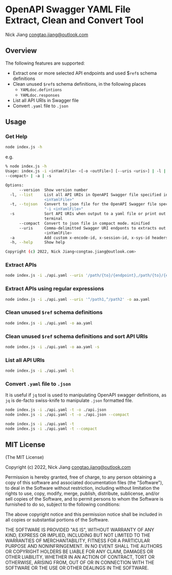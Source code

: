 # OpenAPI Swagger YAML File Extract, Clean and Convert Tool

Nick Jiang <congtao.jiang@outlook.com>

## Overview

The following features are supported:

- Extract one or more selected API endpoints and used $`ref`s schema definitions
- Clean unused `$ref`s schema definitions, in the following places
  - `YAMLdoc.defintions`
  - `YAMLdoc.responses`
- List all API URIs in Swagger file
- Convert `.yaml` file to `.json`

## Usage

### Get Help

```bash
node index.js -h
```

e.g.

```bash
% node index.js -h                                             
Usage: index.js -i <inYamlFile> <[-o <outFile>] [--uris <uris>] | -l | -t
--compact> | -a | -s

Options:
      --version  Show version number                                   [boolean]
  -l, --list     List all API URIs in OpenAPI Swagger file specified in "-i
                 <inYamlFile>"
  -t, --tojson   Convert to json file for the OpenAPI Swagger file specified in
                 "-i <inYamlFile>"
  -s             Sort API URIs when output to a yaml file or print out to
                 terminal
      --compact  Convert to json file in compact mode. minified
      --uris     Comma-delimitted Swagger URI endponts to extracts out of input
                 <inYamlFile>
  -a             Add custom x-encode-id, x-session-id, x-sys-id headers
  -h, --help     Show help                                             [boolean]

Copyright (c) 2022, Nick Jiang<congtao.jiang@outlook.com>
```

### Extract APIs

```bash
node index.js -i ./api.yaml --uris '/path/{to}/{endpoint},/path/{to}/{endpoint' -o aa.yaml
```

### Extract APIs using regular expressions

```bash
node index.js -i ./api.yaml --uris '^/path1,^/path2' -o aa.yaml
```

### Clean unused `$ref` schema definitions

```bash
node index.js -i ./api.yaml -o aa.yaml
```

### Clean unused `$ref` schema definitions and sort API URIs

```bash
node index.js -i ./api.yaml -o aa.yaml -s
```

### List all API URIs

```bash
node index.js -i ./api.yaml -l
```

### Convert `.yaml` file to `.json`

It is useful if `jq` tool is used to manipulating OpenAPI swagger definitions, as `jq` is de-facto swiss-knife to manipulate `.json` formatted file.

```bash
node index.js -i ./api.yaml -t -o ./api.json
node index.js -i ./api.yaml -t -o ./api.json --compact

node index.js -i ./api.yaml -t 
node index.js -i ./api.yaml -t --compact
```

## MIT License

(The MIT License)

Copyright (c) 2022, Nick Jiang <congtao.jiang@outlook.com>

Permission is hereby granted, free of charge, to any person obtaining a copy of this software and associated documentation files (the "Software"), to deal in the Software without restriction, including without limitation the rights to use, copy, modify, merge, publish, distribute, sublicense, and/or sell copies of the Software, and to permit persons to whom the Software is furnished to do so, subject to the following conditions:

The above copyright notice and this permission notice shall be included in all copies or substantial portions of the Software.

THE SOFTWARE IS PROVIDED "AS IS", WITHOUT WARRANTY OF ANY KIND, EXPRESS OR IMPLIED, INCLUDING BUT NOT LIMITED TO THE WARRANTIES OF MERCHANTABILITY, FITNESS FOR A PARTICULAR PURPOSE AND NONINFRINGEMENT. IN NO EVENT SHALL THE AUTHORS OR COPYRIGHT HOLDERS BE LIABLE FOR ANY CLAIM, DAMAGES OR OTHER LIABILITY, WHETHER IN AN ACTION OF CONTRACT, TORT OR OTHERWISE, ARISING FROM, OUT OF OR IN CONNECTION WITH THE SOFTWARE OR THE USE OR OTHER DEALINGS IN THE SOFTWARE.
